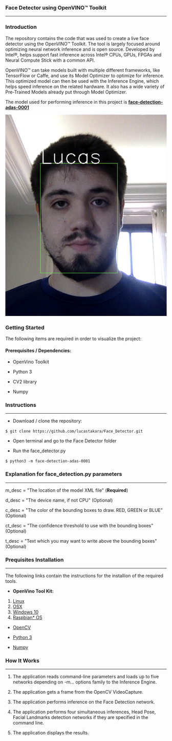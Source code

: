 ### **Face Detector using OpenVINO™ Toolkit**
----
### **Introduction**

The repository contains the code that was used to create a live face detector using the OpenVINO™ Toolkit. The tool is largely focused around optimizing neural network inference and is open source. Developed by Intel®,  helps support fast inference across Intel® CPUs, GPUs, FPGAs and Neural Compute Stick with a common API. 

OpenVINO™ can take models built with multiple different frameworks, like TensorFlow or Caffe, and use its Model Optimizer to optimize for inference. This optimized model can then be used with the Inference Engine, which helps speed inference on the related hardware. It also has a wide variety of Pre-Trained Models already put through Model Optimizer.

The model used for performing inference in this project is [**face-detection-adas-0001**](https://docs.openvinotoolkit.org/2018_R5/_docs_Transportation_object_detection_face_pruned_mobilenet_reduced_ssd_shared_weights_caffe_desc_face_detection_adas_0001.html )



![demo](https://github.com/lucastakara/Face_Detector/blob/master/Images/test.png?raw=true)


### **Getting Started**

The following items are required in order to visualize the project:

#### **Prerequisites / Dependencies:**

- OpenVino Toolkit

- Python 3

- CV2 library

- Numpy


### **Instructions**
---------------
- Download / clone the repository:

`$ git clone https://github.com/lucastakara/Face_Detector.git`

- Open terminal and go to the Face Detector folder

- Run the face_detector.py

`$ python3 -m face-detection-adas-0001`


### **Explanation for face_detection.py parameters**
----

m_desc = "The location of the model XML file" (**Required**)

d_desc = "The device name, if not CPU" (Optional)

c_desc = "The color of the bounding boxes to draw. RED, GREEN or BLUE" (Optional)

ct_desc = "The confidence threshold to use with the bounding boxes" (Optional)

t_desc = "Text which you may want to write above the bounding boxes" (Optional)


### Prequisites Installation
---
The following links contain the instructions for the installion of the required tools.

- **OpenVino Tool Kit:**

1. [Linux](https://docs.openvinotoolkit.org/latest/_docs_install_guides_installing_openvino_linux.html)
2. [OSX](https://docs.openvinotoolkit.org/latest/_docs_install_guides_installing_openvino_macos.html)
3. [Windows 10](https://docs.openvinotoolkit.org/latest/_docs_install_guides_installing_openvino_windows.html)
4. [Raspbian* OS](https://docs.openvinotoolkit.org/latest/_docs_install_guides_installing_openvino_raspbian.html)

- [OpenCV](https://pypi.org/project/opencv-python/)

- [Python 3](https://www.python.org/downloads/)

- [Numpy](https://pypi.org/project/numpy/)

### How It Works
----
1. The application reads command-line parameters and loads up to five networks depending on -m... options family to the Inference Engine.

2. The application gets a frame from the OpenCV VideoCapture.

3. The application performs inference on the Face Detection network.

4. The application performs four simultaneous inferences, Head Pose, Facial Landmarks detection networks if they are specified in the command line.

5. The application displays the results.


